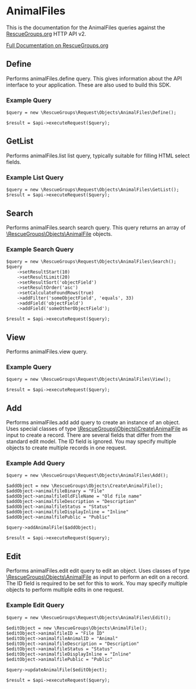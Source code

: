 # AnimalFiles

This is the documentation for the AnimalFiles queries against the [RescueGroups.org](https://www.rescuegroups.org/) HTTP API v2.

[Full Documentation on RescueGroups.org](https://userguide.rescuegroups.org/display/APIDG/Object+definitions#Objectdefinitions-animalFiles)

## Define






Performs animalFiles.define query. This gives information about the API interface to your application. These are also used to build this SDK.

### Example Query

    $query = new \RescueGroups\Request\Objects\AnimalFiles\Define();

    $result = $api->executeRequest($query);


## GetList


Performs animalFiles.list list query, typically suitable for filling HTML select fields.

### Example List Query

    $query = new \RescueGroups\Request\Objects\AnimalFiles\GetList();
    $result = $api->executeRequest($query);






## Search

Performs animalFiles.search search query. This query returns an array of [\RescueGroups\Objects\AnimalFile](../../src/Objects/AnimalFile.php) objects.

### Example Search Query

    $query = new \RescueGroups\Request\Objects\AnimalFiles\Search();
    $query
        ->setResultStart(10)
        ->setResultLimit(20)
        ->setResultSort('objectField')
        ->setResultOrder('asc')
        ->setCalculateFoundRows(true)
        ->addFilter('someObjectField', 'equals', 33)
        ->addField('objectField')
        ->addField('someOtherObjectField');

    $result = $api->executeRequest($query);







## View







Performs animalFiles.view query.

### Example Query

    $query = new \RescueGroups\Request\Objects\AnimalFiles\View();

    $result = $api->executeRequest($query);


## Add





Performs animalFiles.add add query to create an instance of an object. Uses special classes of type [\RescueGroups\Objects\Create\AnimalFile](../../src/Objects/AnimalFile.php) as input to create a record. There are several fields that differ from the standard edit model. The ID field is ignored. You may specify multiple objects to create multiple records in one request.

### Example Add Query

    $query = new \RescueGroups\Request\Objects\AnimalFiles\Add();

    $addObject = new \RescueGroups\Objects\Create\AnimalFile();
    $addObject->animalfileBinary = "File"
    $addObject->animalfileOldFileName = "Old file name"
    $addObject->animalfileDescription = "Description"
    $addObject->animalfileStatus = "Status"
    $addObject->animalfileDisplayInline = "Inline"
    $addObject->animalfilePublic = "Public"

    $query->addAnimalFile($addObject);

    $result = $api->executeRequest($query);



## Edit



Performs animalFiles.edit edit query to edit an object. Uses classes of type [\RescueGroups\Objects\AnimalFile](../../src/Objects/AnimalFile.php) as input to perform an edit on a record. The ID field is required to be set for this to work. You may specify multiple objects to perform multiple edits in one request.

### Example Edit Query

    $query = new \RescueGroups\Request\Objects\AnimalFiles\Edit();

    $editObject = new \RescueGroups\Objects\AnimalFile();
    $editObject->animalfileID = "File ID"
    $editObject->animalfileAnimalID = "Animal"
    $editObject->animalfileDescription = "Description"
    $editObject->animalfileStatus = "Status"
    $editObject->animalfileDisplayInline = "Inline"
    $editObject->animalfilePublic = "Public"

    $query->updateAnimalFile($editObject);

    $result = $api->executeRequest($query);





